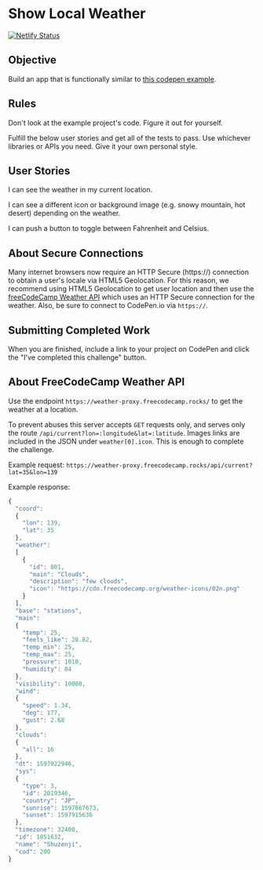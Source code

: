 # Show Local Weather

[![Netlify Status](https://api.netlify.com/api/v1/badges/7273d3eb-f71a-45a8-ba91-c37660c4f61b/deploy-status)](https://app.netlify.com/sites/subtle-kulfi-b91017/deploys)

## Objective

Build an app that is functionally similar to [this codepen example](https://codepen.io/freeCodeCamp/full/bELRjV).

## Rules

Don't look at the example project's code. Figure it out for yourself.

Fulfill the below user stories and get all of the tests to pass. Use whichever libraries or APIs you need. Give it your own personal style.

## User Stories

I can see the weather in my current location.

I can see a different icon or background image (e.g. snowy mountain, hot desert) depending on the weather.

I can push a button to toggle between Fahrenheit and Celsius.

## About Secure Connections

Many internet browsers now require an HTTP Secure (https://) connection to obtain a user's locale via HTML5 Geolocation. For this reason, we recommend using HTML5 Geolocation to get user location and then use the [freeCodeCamp Weather API](https://weather-proxy.freecodecamp.rocks/) which uses an HTTP Secure connection for the weather. Also, be sure to connect to CodePen.io via `https://`.

## Submitting Completed Work

When you are finished, include a link to your project on CodePen and click the "I've completed this challenge" button.

## About FreeCodeCamp Weather API

Use the endpoint `https://weather-proxy.freecodecamp.rocks/` to get the weather at a location.

To prevent abuses this server accepts `GET` requests only, and serves only the route `/api/current?lon=:longitude&lat=:latitude`. Images links are included in the JSON under `weather[0].icon`. This is enough to complete the challenge.

Example request: `https://weather-proxy.freecodecamp.rocks/api/current?lat=35&lon=139`

Example response:

```javascript
{
  "coord":
  {
    "lon": 139,
    "lat": 35
  },
  "weather":
  [
    {
      "id": 801,
      "main": "Clouds",
      "description": "few clouds",
      "icon": "https://cdn.freecodecamp.org/weather-icons/02n.png"
    }
  ],
  "base": "stations",
  "main":
  {
    "temp": 25,
    "feels_like": 28.82,
    "temp_min": 25,
    "temp_max": 25,
    "pressure": 1010,
    "humidity": 84
  },
  "visibility": 10000,
  "wind":
  {
    "speed": 1.34,
    "deg": 177,
    "gust": 2.68
  },
  "clouds":
  {
    "all": 16
  },
  "dt": 1597922946,
  "sys":
  {
    "type": 3,
    "id": 2019346,
    "country": "JP",
    "sunrise": 1597867673,
    "sunset": 1597915636
  },
  "timezone": 32400,
  "id": 1851632,
  "name": "Shuzenji",
  "cod": 200
}
```
